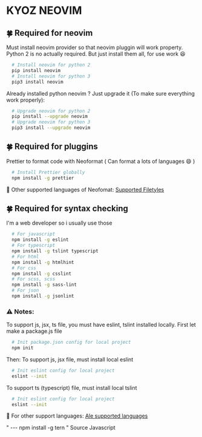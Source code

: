 # KYOZ NEOVIM

## :four_leaf_clover: Required for neovim

Must install neovim provider so that neovim pluggin will work property.
Python 2 is no actually required. But just install them all, for use work :laughing:

```sh
  # Install neovim for python 2
  pip install neovim
  # Install neovim for python 3
  pip3 install neovim
```
Already installed python neovim ? Just upgrade it (To make sure everything work properly):

```sh
  # Upgrade neovim for python 2
  pip install --upgrade neovim
  # Upgrade neovim for python 3
  pip3 install --upgrade neovim
```
## :four_leaf_clover: Required for pluggins

Prettier to format code with Neoformat ( Can format a lots of languages :smile: )

```sh
  # Install Prettier globally
  npm install -g prettier
```
:rocket: Other supported languages of Neofomat: [Supported Filetyles](https://github.com/sbdchd/neoformat#supported-filetypes)

## :four_leaf_clover: Required for syntax checking

I'm a web developer so i usually use those

```sh
  # For javascript
  npm install -g eslint
  # For typescript
  npm install -g tslint typescript
  # For html
  npm install -g htmlhint
  # For css
  npm install -g csslint
  # For scss, scss
  npm install -g sass-lint
  # For json
  npm install -g jsonlint
```

### :warning: **Notes:**

To support js, jsx, ts file, you must have eslint, tslint installed locally.
First let make a package.js file

```sh
  # Init package.json config for local project
  npm init 
```

Then:
To support js, jsx file, must install local eslint

```sh
  # Init eslint config for local project
  eslint --init
```

To support ts (typescript) file, must install local tslint

```sh
  # Init eslint config for local project
  eslint --init
```

:rocket: For other support languages: [Ale supported languages](https://github.com/w0rp/ale#1-supported-languages-and-tools)



" --- npm install -g tern " Source Javascript
